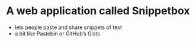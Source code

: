 # A web application called Snippetbox

- lets people paste and share snippets of text
- a bit like Pastebin or GitHub’s Gists